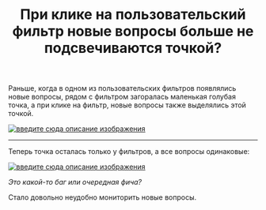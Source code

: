 ﻿---
title: "При клике на пользовательский фильтр новые вопросы больше не подсвечиваются точкой?"
se.owner.user_id: 389694
se.owner.display_name: "Максим Фисман"
se.owner.link: "https://ru.meta.stackoverflow.com/users/389694/%d0%9c%d0%b0%d0%ba%d1%81%d0%b8%d0%bc-%d0%a4%d0%b8%d1%81%d0%bc%d0%b0%d0%bd"
se.link: "https://ru.meta.stackoverflow.com/questions/12296/%d0%9f%d1%80%d0%b8-%d0%ba%d0%bb%d0%b8%d0%ba%d0%b5-%d0%bd%d0%b0-%d0%bf%d0%be%d0%bb%d1%8c%d0%b7%d0%be%d0%b2%d0%b0%d1%82%d0%b5%d0%bb%d1%8c%d1%81%d0%ba%d0%b8%d0%b9-%d1%84%d0%b8%d0%bb%d1%8c%d1%82%d1%80-%d0%bd%d0%be%d0%b2%d1%8b%d0%b5-%d0%b2%d0%be%d0%bf%d1%80%d0%be%d1%81%d1%8b-%d0%b1%d0%be%d0%bb%d1%8c%d1%88%d0%b5-%d0%bd%d0%b5-%d0%bf%d0%be%d0%b4%d1%81%d0%b2%d0%b5%d1%87%d0%b8%d0%b2%d0%b0%d1%8e%d1%82%d1%81%d1%8f-%d1%82%d0%be%d1%87%d0%ba"
se.question_id: 12296
se.post_type: question
---
<p>Раньше, когда в одном из пользовательских фильтров появлялись новые вопросы, рядом с фильтром загоралась маленькая голубая точка, а при клике на фильтр, новые вопросы также выделялись этой точкой.</p>
<p><a href="https://i.stack.imgur.com/Ao0mj.png" rel="nofollow noreferrer"><img src="https://i.stack.imgur.com/Ao0mj.png" alt="введите сюда описание изображения" /></a></p>
<hr />
<p>Теперь точка осталась только у фильтров, а все вопросы одинаковые:</p>
<p><a href="https://i.stack.imgur.com/PE37G.png" rel="nofollow noreferrer"><img src="https://i.stack.imgur.com/PE37G.png" alt="введите сюда описание изображения" /></a></p>
<p><em>Это какой-то баг или очередная фича?</em></p>
<p>Стало довольно неудобно мониторить новые вопросы.</p>

